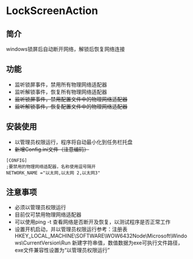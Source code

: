 # LockScreenAction
## 简介
windows锁屏后自动断开网络，解锁后恢复网络连接
## 功能
- 监听锁屏事件，禁用所有物理网络适配器
- 监听解锁事件，恢复所有物理网络适配器
- ~~监听锁屏事件，禁用配置文件中的物理网络适配器~~
- ~~监听解锁事件，恢复配置文件中的物理网络适配器~~
## 安装使用
- 以管理员权限运行，程序将自动最小化到任务栏托盘
- ~~新增Config.ini文件（注意编码）~~
```
[CONFIG]
;要禁用的物理网络适配器，名称使用逗号隔开
NETWORK_NAME ="以太网,以太网 2,以太网3"
```

## 注意事项
- 必须以管理员权限运行
- 目前仅可禁用物理网络适配器
- 可以使用ping -t 查看网络是否断开及恢复，以测试程序是否正常工作
- 设置开机启动，并以管理员权限运行参考：注册表 HKEY_LOCAL_MACHINE\SOFTWARE\WOW6432Node\Microsoft\Windows\CurrentVersion\Run 新建字符串值，数值数据为exe可执行文件路径，exe文件兼容性设置为“以管理员权限运行”
